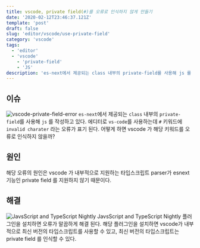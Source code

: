 ```yaml
---
title: vscode, private field(#)를 오류로 인식하지 않게 만들기 
date: '2020-02-12T23:46:37.121Z'
template: 'post'
draft: false
slug: 'editor/vscode/use-private-field'
category: 'vscode'
tags:
  - 'editor'
  - 'vscode'
	- 'private-field'
	- 'JS'
description: 'es-next에서 제공되는 class 내부의 private-field를 사용해 js 를 작성하고 있다. 에디터로 vs-code를 사용하는데 "#" 키워드에 invalid charater 라는 오류가 표기 된다. 어떻게 하면 vscode 가 해당 키워드를 오류로 인식하지 않을까?'
---
```


## 이슈

![vscode-private-field-error](https://imgur.com/qeyhpWx.png)
`es-next`에서 제공되는 `class` 내부의 `private-field`를 사용해 `js` 를 작성하고 있다. 에디터로 `vs-code`를 사용하는데 `#` 키워드에 `invalid charater` 라는 오류가 표기 된다. 어떻게 하면 vscode 가 해당 키워드를 오류로 인식하지 않을까?

## 원인

해당 오류의 원인은 vscode 가 내부적으로 지원하는 타입스크립트 parser가 esnext 기능인 private field 를 지원하지 않기 때문이다.

## 해결

![JavsScript and TypeScript Nightly](https://imgur.com/KMdybDA.png)
JavsScript and TypeScript Nightly 플러그인을 설치하면 오류가 말끔하게 해결 된다. 해당 플러그인을 설치하면 vscode가 내부적으로 최신 버전의 타입스크립트를 사용할 수 있고, 최신 버전의 타입스크립트는 private field 를 인식할 수 있다.

